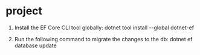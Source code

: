 # project

1. Install the EF Core CLI tool globally:  dotnet tool install --global dotnet-ef

2. Run the following command to migrate the changes to the db: dotnet ef database update